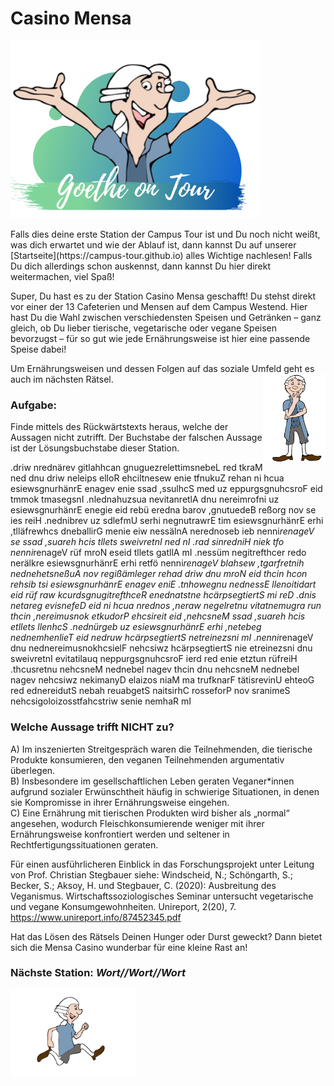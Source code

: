 # Casino Mensa
<p class="aligncenter">
    <img src="Logo.png" alt="centered image" width="400" />
</p>
Falls dies deine erste Station der Campus Tour ist und Du noch nicht weißt, was dich erwartet und wie der Ablauf ist, dann kannst Du auf unserer [Startseite](https://campus-tour.github.io) alles Wichtige nachlesen! Falls Du dich allerdings schon auskennst, dann kannst Du hier direkt weitermachen, viel Spaß! <br/>

Super, Du hast es zu der Station Casino Mensa geschafft! Du stehst direkt vor einer der 13 Cafeterien und Mensen auf dem Campus Westend. Hier hast Du die Wahl zwischen verschiedensten Speisen und Getränken – ganz gleich, ob Du lieber tierische, vegetarische oder vegane Speisen bevorzugst – für so gut wie jede Ernährungsweise ist hier eine passende Speise dabei! 

Um Ernährungsweisen und dessen Folgen auf das soziale Umfeld geht es auch im nächsten Rätsel. <img align="right" src="Pose1_1.svg" width="100">
### Aufgabe: 
Finde mittels des Rückwärtstexts heraus, welche der Aussagen nicht zutrifft. Der Buchstabe der falschen Aussage ist der Lösungsbuchstabe dieser Station.

.driw nrednärev gitlahhcan gnuguezrelettimsnebeL red tkraM ned dnu driw neleips elloR ehciltnesew enie tfnukuZ rehan ni hcua esiewsgnurhänrE enagev enie ssad ,ssulhcS med uz eppurgsgnuhcsroF eid tmmok tmasegsnI .nlednahuzsua nevitanretlA dnu nereimrofni uz esiewsgnurhänrE enegie eid rebü eredna barov ,gnutuedeB reßorg nov se ies reiH .nednibrev uz sdlefmU serhi negnutrawrE tim esiewsgnurhänrE erhi ,tlläfrewhcs dneballirG menie eiw nessälnA nerednoseb ieb nenni*renageV se ssad ,suareh hcis tllets sweivretnI ned nI .rad sinredniH niek tfo nenni*renageV rüf mroN eseid tllets gatllA mI .nessüm negitrefthcer redo nerälkre esiewsgnurhänrE erhi retfö nenni*renageV blahsew ,tgarfretnih nednehetsneßuA nov regißämleger rehad driw dnu mroN eid thcin hcon rehsib tsi esiewsgnurhänrE enagev eniE .tnhowegnu nednessE llenoitidart eid rüf raw kcurdsgnugitrefthceR enednatstne hcärpsegtiertS mi reD .dnis netareg evisnefeD eid ni hcua nrednos ,neraw negelretnu vitatnemugra run thcin ,nereimusnok etkudorP ehcsireit eid ,nehcsneM ssad ,suareh hcis etllets llenhcS .nednürgeb uz esiewsgnurhänrE erhi ,netebeg nednemhenlieT eid nedruw hcärpsegtiertS netreinezsni mI .nenni*renageV dnu nednereimusnokhcsielF nehcsiwz hcärpsegtiertS nie etreinezsni dnu sweivretnI evitatilauq neppurgsgnuhcsroF ierd red enie etztun rüfreiH .thcusretnu nehcsneM nednebel nagev thcin dnu nehcsneM nednebel nagev nehcsiwz nekimanyD elaizos niaM ma trufknarF tätisrevinU ehteoG red ednereidutS nebah reuabgetS naitsirhC rosseforP nov sranimeS nehcsigoloizosstfahcstriw senie nemhaR mI

### Welche Aussage trifft NICHT zu?
A) Im inszenierten Streitgespräch waren die Teilnehmenden, die tierische Produkte konsumieren, den veganen Teilnehmenden argumentativ überlegen.  
B) Insbesondere im gesellschaftlichen Leben geraten Veganer*innen aufgrund sozialer Erwünschtheit häufig in schwierige Situationen, in denen sie Kompromisse in ihrer Ernährungsweise eingehen. <br/>
C) Eine Ernährung mit tierischen Produkten wird bisher als „normal“ angesehen, wodurch Fleischkonsumierende weniger mit ihrer Ernährungsweise konfrontiert werden und seltener in Rechtfertigungssituationen geraten. 

Für einen ausführlicheren Einblick in das Forschungsprojekt unter Leitung von Prof. Christian Stegbauer siehe: 
Windscheid, N.; Schöngarth, S.; Becker, S.; Aksoy, H. und Stegbauer, C. (2020): Ausbreitung des Veganismus. Wirtschaftssoziologisches Seminar untersucht vegetarische und vegane Konsumgewohnheiten. Unireport, 2(20), 7. https://www.unireport.info/87452345.pdf 

Hat das Lösen des Rätsels Deinen Hunger oder Durst geweckt? Dann bietet sich die Mensa Casino wunderbar für eine kleine Rast an! 

### Nächste Station: _Wort//Wort//Wort_
<img src="Pose2.svg" width="200">
